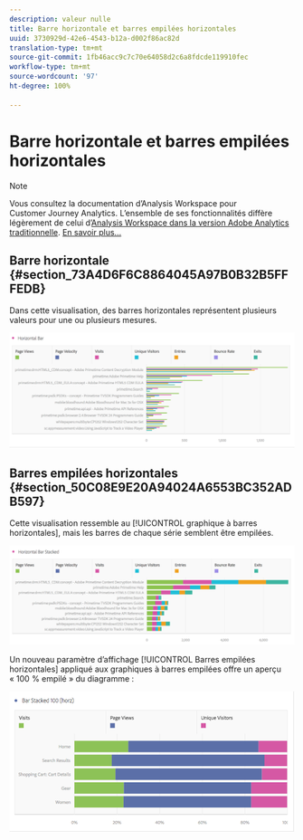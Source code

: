 ```yaml
---
description: valeur nulle
title: Barre horizontale et barres empilées horizontales
uuid: 3730929d-42e6-4543-b12a-d002f86ac82d
translation-type: tm+mt
source-git-commit: 1fb46acc9c7c70e64058d2c6a8fdcde119910fec
workflow-type: tm+mt
source-wordcount: '97'
ht-degree: 100%

---
```



# Barre horizontale et barres empilées horizontales

>[!NOTE]
>
>Vous consultez la documentation d’Analysis Workspace pour Customer Journey Analytics. L’ensemble de ses fonctionnalités diffère légèrement de celui d’[Analysis Workspace dans la version Adobe Analytics traditionnelle](https://docs.adobe.com/content/help/fr-FR/analytics/analyze/analysis-workspace/home.html). [En savoir plus...](/help/getting-started/cja-aa.md)

## Barre horizontale {#section_73A4D6F6C8864045A97B0B32B5FFFEDB}

Dans cette visualisation, des barres horizontales représentent plusieurs valeurs pour une ou plusieurs mesures.

![](assets/horizontal_bar.png)

## Barres empilées horizontales  {#section_50C08E9E20A94024A6553BC352ADB597}

Cette visualisation ressemble au [!UICONTROL graphique à barres horizontales], mais les barres de chaque série semblent être empilées.

![](assets/horizontal-bar-stacked.png)

Un nouveau paramètre d’affichage [!UICONTROL Barres empilées horizontales] appliqué aux graphiques à barres empilées offre un aperçu « 100 % empilé » du diagramme :

![](assets/horizstacked100.png)

